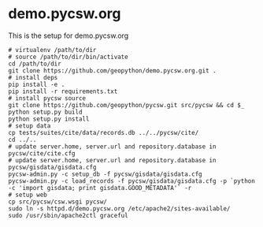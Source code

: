 demo.pycsw.org
==============

This is the setup for demo.pycsw.org

    # virtualenv /path/to/dir
    # source /path/to/dir/bin/activate
    cd /path/to/dir
    git clone https://github.com/geopython/demo.pycsw.org.git .
    # install deps
    pip install -e .
    pip install -r requirements.txt
    # install pycsw source
    git clone https://github.com/geopython/pycsw.git src/pycsw && cd $_
    python setup.py build
    python setup.py install
    # setup data
    cp tests/suites/cite/data/records.db ../../pycsw/cite/
    cd ../..
    # update server.home, server.url and repository.database in pycsw/cite/cite.cfg
    # update server.home, server.url and repository.database in pycsw/gisdata/gisdata.cfg
    pycsw-admin.py -c setup_db -f pycsw/gisdata/gisdata.cfg
    pycsw-admin.py -c load_records -f pycsw/gisdata/gisdata.cfg -p `python -c 'import gisdata; print gisdata.GOOD_METADATA'` -r
    # setup web
    cp src/pycsw/csw.wsgi pycsw/
    sudo ln -s httpd.d/demo.pycsw.org /etc/apache2/sites-available/
    sudo /usr/sbin/apache2ctl graceful
